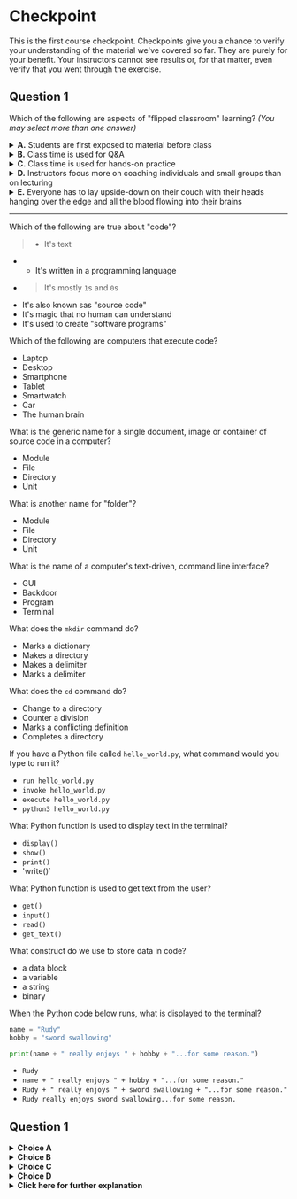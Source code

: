 # Checkpoint

This is the first course checkpoint. Checkpoints give you a chance to verify your understanding of the material we've covered so far. They are purely for your benefit. Your instructors cannot see results or, for that matter, even verify that you went through the exercise.
 
## Question 1

Which of the following are aspects of "flipped classroom" learning? _(You may select more than one answer)_

<details>
<summary>
<b>A.</b>
Students are first exposed to material before class
</summary>

> :heavy_check_mark: **CORRECT**

</details>

<details>
<summary>
<b>B.</b>
Class time is used for Q&A
</summary>

* :heavy_check_mark: **CORRECT**
</details>

<details>
<summary>
<b>C.</b>
Class time is used for hands-on practice
</summary>

&ensp; :heavy_check_mark: **CORRECT**
</details>

<details>
<summary>
<b>D.</b>
Instructors focus more on coaching individuals and small groups than on lecturing
</summary>

&emsp; :heavy_check_mark: **CORRECT**
</details>

<details>
<summary>
<b>E.</b>
Everyone has to lay upside-down on their couch with their heads hanging over the edge and all the blood flowing into their brains
</summary>

:x: **INCORRECT**
</details>

---

Which of the following are true about "code"?

> * It's text
* * It's written in a programming language
* > It's mostly `1`s and `0`s
* It's also known sas "source code"
* It's magic that no human can understand
* It's used to create "software programs"

Which of the following are computers that execute code?

* Laptop
* Desktop
* Smartphone
* Tablet
* Smartwatch
* Car
* The human brain

What is the generic name for a single document, image or container of source code in a computer?

* Module
* File
* Directory
* Unit

What is another name for "folder"?

* Module
* File
* Directory
* Unit

What is the name of a computer's text-driven, command line interface?

* GUI
* Backdoor
* Program
* Terminal

What does the `mkdir` command do?

* Marks a dictionary
* Makes a directory
* Makes a delimiter
* Marks a delimiter

What does the `cd` command do?

* Change to a directory
* Counter a division
* Marks a conflicting definition
* Completes a directory

If you have a Python file called `hello_world.py`, what command would you type to run it?

* `run hello_world.py`
* `invoke hello_world.py`
* `execute hello_world.py`
* `python3 hello_world.py`

What Python function is used to display text in the terminal?

* `display()`
* `show()`
* `print()`
* 'write()`

What Python function is used to get text from the user?

* `get()`
* `input()`
* `read()`
* `get_text()`

What construct do we use to store data in code?

* a data block
* a variable
* a string
* binary

When the Python code below runs, what is displayed to the terminal?

```python
name = "Rudy"
hobby = "sword swallowing"

print(name + " really enjoys " + hobby + "...for some reason.")
```

* `Rudy`
* `name + " really enjoys " + hobby + "...for some reason."`
* `Rudy + " really enjoys " + sword swallowing + "...for some reason."`
* `Rudy really enjoys sword swallowing...for some reason.`
 
## Question 1

<details>
<summary>
<b>Choice A</b>


</summary>

:x: **INCORRECT**

</details>

<details>
<summary>
<b>Choice B</b>


</summary>

:x: **INCORRECT**

</details>

<details>
<summary>
<b>Choice C</b>

</summary>

:x: **INCORRECT**

</details>

<details>
<summary>
<b>Choice D</b>

</summary>

:heavy_check_mark: **CORRECT**

</details>

<details>
<summary>
<b>Click here for further explanation</b>
</summary>

</details>

<br/>

